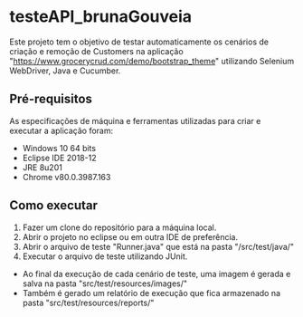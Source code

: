 # testeAPI_brunaGouveia

Este projeto tem o objetivo de testar automaticamente os cenários de criação e remoção de Customers na aplicação "https://www.grocerycrud.com/demo/bootstrap_theme" utilizando Selenium WebDriver, Java e Cucumber.


## Pré-requisitos

As especificações de máquina e ferramentas utilizadas para criar e executar a aplicação foram:
- Windows 10 64 bits
- Eclipse IDE 2018-12
- JRE 8u201
- Chrome v80.0.3987.163


## Como executar

1. Fazer um clone do repositório para a máquina local.
2. Abrir o projeto no eclipse ou em outra IDE de preferência.
3. Abrir o arquivo de teste "Runner.java" que está na pasta "/src/test/java/"
4. Executar o arquivo de teste utilizando JUnit.

- Ao final da execução de cada cenário de teste, uma imagem é gerada e salva na pasta "src/test/resources/images/"
- Também é gerado um relatório de execução que fica armazenado na pasta "src/test/resources/reports/"
